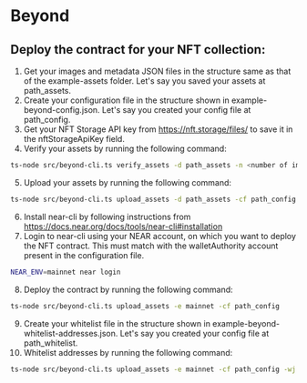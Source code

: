 # Beyond

## Deploy the contract for your NFT collection:

1. Get your images and metadata JSON files in the structure same as that of the example-assets folder. Let's say you saved your assets at path_assets.
2. Create your configuration file in the structure shown in example-beyond-config.json. Let's say you created your config file at path_config.
3. Get your NFT Storage API key from https://nft.storage/files/ to save it in the nftStorageApiKey field.
4. Verify your assets by running the following command:

```sh
ts-node src/beyond-cli.ts verify_assets -d path_assets -n <number of image+jsons>
```

5. Upload your assets by running the following command:

```sh
ts-node src/beyond-cli.ts upload_assets -d path_assets -cf path_config
```

6. Install near-cli by following instructions from https://docs.near.org/docs/tools/near-cli#installation
7. Login to near-cli using your NEAR account, on which you want to deploy the NFT contract. This must match with the walletAuthority account present in the configuration file.

```sh
NEAR_ENV=mainnet near login
```

8. Deploy the contract by running the following command:

```sh
ts-node src/beyond-cli.ts upload_assets -e mainnet -cf path_config
```

9. Create your whitelist file in the structure shown in example-beyond-whitelist-addresses.json. Let's say you created your config file at path_whitelist.
10. Whitelist addresses by running the following command:

```sh
ts-node src/beyond-cli.ts upload_assets -e mainnet -cf path_config -wj path_whitelist
```
